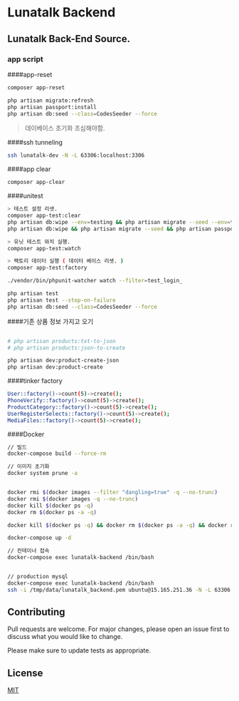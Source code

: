 # Lunatalk Backend

## Lunatalk Back-End Source.

### app script

####app-reset

```bash
composer app-reset
```

```bash
php artisan migrate:refresh
php artisan passport:install
php artisan db:seed --class=CodesSeeder --force
```

> 데이베이스 초기화 조심해야함.

####ssh tunneling
```bash
ssh lunatalk-dev -N -L 63306:localhost:3306
```

####app clear
```bash
composer app-clear
```

####unitest
```bash
> 테스트 설정 리셋.
composer app-test:clear
php artisan db:wipe --env=testing && php artisan migrate --seed --env=testing && php artisan passport:install --force --env=testing
php artisan db:wipe && php artisan migrate --seed && php artisan passport:install --force

> 유닛 테스트 와치 실행.
composer app-test:watch

> 팩토리 데이터 실행 ( 데이터 베이스 리셋. )
composer app-test:factory

./vendor/bin/phpunit-watcher watch --filter=test_login_

php artisan test
php artisan test --stop-on-failure
php artisan db:seed --class=CodesSeeder --force
```

####기존 상품 정보 가지고 오기

```bash

# php artisan products:txt-to-json
# php artisan products:json-to-create

php artisan dev:product-create-json
php artisan dev:product-create

```

####tinker factory

```bash
User::factory()->count(5)->create();
PhoneVerify::factory()->count(5)->create();
ProductCategory::factory()->count(5)->create();
UserRegisterSelects::factory()->count(5)->create();
MediaFiles::factory()->count(5)->create();
```

####Docker
```bash
// 빌드
docker-compose build --force-rm

// 이미지 초기화
docker system prune -a


docker rmi $(docker images --filter "dangling=true" -q --no-trunc)
docker rmi $(docker images -q --no-trunc)
docker kill $(docker ps -q)
docker rm $(docker ps -a -q)

docker kill $(docker ps -q) && docker rm $(docker ps -a -q) && docker rmi $(docker images -q --no-trunc) && docker-compose build --force-rm

docker-compose up -d

// 컨테이너 접속
docker-compose exec lunatalk-backend /bin/bash


// production mysql
docker-compose exec lunatalk-backend /bin/bash
ssh -i /tmp/data/lunatalk_backend.pem ubuntu@15.165.251.36 -N -L 63306:localhost:3306
```

## Contributing
Pull requests are welcome. For major changes, please open an issue first to discuss what you would like to change.

Please make sure to update tests as appropriate.

## License
[MIT](https://choosealicense.com/licenses/mit/)
